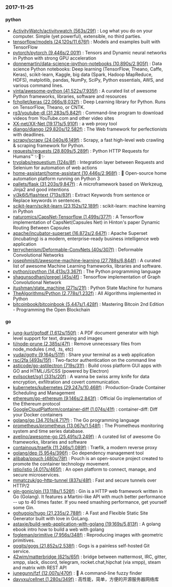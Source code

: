 ### 2017-11-25

#### python
* [ActivityWatch/activitywatch (563s/29f)](https://github.com/ActivityWatch/activitywatch) : Log what you do on your computer. Simple (yet powerful), extensible, no third parties.
* [tensorflow/models (24,120s/11,676f)](https://github.com/tensorflow/models) : Models and examples built with TensorFlow
* [pytorch/pytorch (9,446s/2,001f)](https://github.com/pytorch/pytorch) : Tensors and Dynamic neural networks in Python with strong GPU acceleration
* [donnemartin/data-science-ipython-notebooks (10,890s/2,905f)](https://github.com/donnemartin/data-science-ipython-notebooks) : Data science Python notebooks: Deep learning (TensorFlow, Theano, Caffe, Keras), scikit-learn, Kaggle, big data (Spark, Hadoop MapReduce, HDFS), matplotlib, pandas, NumPy, SciPy, Python essentials, AWS, and various command lines.
* [vinta/awesome-python (41,522s/7,935f)](https://github.com/vinta/awesome-python) : A curated list of awesome Python frameworks, libraries, software and resources
* [fchollet/keras (22,066s/8,032f)](https://github.com/fchollet/keras) : Deep Learning library for Python. Runs on TensorFlow, Theano, or CNTK.
* [rg3/youtube-dl (31,283s/5,842f)](https://github.com/rg3/youtube-dl) : Command-line program to download videos from YouTube.com and other video sites
* [XX-net/XX-Net (19,171s/5,910f)](https://github.com/XX-net/XX-Net) : a web proxy tool
* [django/django (29,820s/12,582f)](https://github.com/django/django) : The Web framework for perfectionists with deadlines.
* [scrapy/scrapy (24,040s/6,149f)](https://github.com/scrapy/scrapy) : Scrapy, a fast high-level web crawling & scraping framework for Python.
* [requests/requests (28,809s/5,289f)](https://github.com/requests/requests) : Python HTTP Requests for Humans™ ✨🍰✨
* [tryolabs/requestium (124s/8f)](https://github.com/tryolabs/requestium) : Integration layer between Requests and Selenium for automation of web actions
* [home-assistant/home-assistant (10,446s/2,968f)](https://github.com/home-assistant/home-assistant) : 🏡 Open-source home automation platform running on Python 3
* [pallets/flask (31,203s/9,847f)](https://github.com/pallets/flask) : A microframework based on Werkzeug, Jinja2 and good intentions
* [vi3k6i5/flashtext (713s/83f)](https://github.com/vi3k6i5/flashtext) : Extract Keywords from sentence or Replace keywords in sentences.
* [scikit-learn/scikit-learn (23,152s/12,189f)](https://github.com/scikit-learn/scikit-learn) : scikit-learn: machine learning in Python
* [naturomics/CapsNet-Tensorflow (1,499s/377f)](https://github.com/naturomics/CapsNet-Tensorflow) : A Tensorflow implementation of CapsNet(Capsules Net) in Hinton's paper Dynamic Routing Between Capsules
* [apache/incubator-superset (16,872s/2,647f)](https://github.com/apache/incubator-superset) : Apache Superset (incubating) is a modern, enterprise-ready business intelligence web application
* [terrychenism/Deformable-ConvNets (40s/307f)](https://github.com/terrychenism/Deformable-ConvNets) : Deformable Convolutional Networks
* [josephmisiti/awesome-machine-learning (27,788s/6,844f)](https://github.com/josephmisiti/awesome-machine-learning) : A curated list of awesome Machine Learning frameworks, libraries and software.
* [python/cpython (14,413s/3,367f)](https://github.com/python/cpython) : The Python programming language
* [shagunsodhani/pregel (45s/4f)](https://github.com/shagunsodhani/pregel) : Tensorflow implementation of Graph Convolutional Network
* [jtushman/state_machine (271s/21f)](https://github.com/jtushman/state_machine) : Python State Machine for humans
* [TheAlgorithms/Python (2,778s/1,232f)](https://github.com/TheAlgorithms/Python) : All Algorithms implemented in Python
* [bitcoinbook/bitcoinbook (5,447s/1,428f)](https://github.com/bitcoinbook/bitcoinbook) : Mastering Bitcoin 2nd Edition - Programming the Open Blockchain

#### go
* [jung-kurt/gofpdf (1,612s/150f)](https://github.com/jung-kurt/gofpdf) : A PDF document generator with high level support for text, drawing and images
* [tj/node-prune (2,385s/47f)](https://github.com/tj/node-prune) : Remove unnecessary files from node_modules (.md, .ts, etc)
* [yudai/gotty (9,164s/511f)](https://github.com/yudai/gotty) : Share your terminal as a web application
* [rsc/2fa (493s/15f)](https://github.com/rsc/2fa) : Two-factor authentication on the command line
* [asticode/go-astilectron (719s/31f)](https://github.com/asticode/go-astilectron) : Build cross platform GUI apps with GO and HTML/JS/CSS (powered by Electron)
* [evilsocket/sg1 (331s/20f)](https://github.com/evilsocket/sg1) : A wanna be swiss army knife for data encryption, exfiltration and covert communication.
* [kubernetes/kubernetes (29,247s/10,468f)](https://github.com/kubernetes/kubernetes) : Production-Grade Container Scheduling and Management
* [ethereum/go-ethereum (9,146s/2,843f)](https://github.com/ethereum/go-ethereum) : Official Go implementation of the Ethereum protocol
* [GoogleCloudPlatform/container-diff (1,074s/41f)](https://github.com/GoogleCloudPlatform/container-diff) : container-diff: Diff your Docker containers
* [golang/go (34,701s/4,717f)](https://github.com/golang/go) : The Go programming language
* [prometheus/prometheus (13,067s/1,548f)](https://github.com/prometheus/prometheus) : The Prometheus monitoring system and time series database.
* [avelino/awesome-go (25,491s/3,249f)](https://github.com/avelino/awesome-go) : A curated list of awesome Go frameworks, libraries and software
* [containous/traefik (11,246s/1,089f)](https://github.com/containous/traefik) : Træfik, a modern reverse proxy
* [golang/dep (5,954s/396f)](https://github.com/golang/dep) : Go dependency management tool
* [alibaba/pouch (480s/78f)](https://github.com/alibaba/pouch) : Pouch is an open-source project created to promote the container technology movement.
* [istio/istio (4,017s/465f)](https://github.com/istio/istio) : An open platform to connect, manage, and secure microservices.
* [mmatczuk/go-http-tunnel (837s/48f)](https://github.com/mmatczuk/go-http-tunnel) : Fast and secure tunnels over HTTP/2
* [gin-gonic/gin (13,118s/1,526f)](https://github.com/gin-gonic/gin) : Gin is a HTTP web framework written in Go (Golang). It features a Martini-like API with much better performance -- up to 40 times faster. If you need smashing performance, get yourself some Gin.
* [gohugoio/hugo (21,235s/2,788f)](https://github.com/gohugoio/hugo) : A Fast and Flexible Static Site Generator built with love in GoLang.
* [astaxie/build-web-application-with-golang (19,169s/5,813f)](https://github.com/astaxie/build-web-application-with-golang) : A golang ebook intro how to build a web with golang
* [fogleman/primitive (7,956s/348f)](https://github.com/fogleman/primitive) : Reproducing images with geometric primitives.
* [gogits/gogs (21,852s/2,538f)](https://github.com/gogits/gogs) : Gogs is a painless self-hosted Git service.
* [42wim/matterbridge (621s/65f)](https://github.com/42wim/matterbridge) : bridge between mattermost, IRC, gitter, xmpp, slack, discord, telegram, rocket.chat,hipchat (via xmpp), steam and matrix with REST API
* [junegunn/fzf (12,007s/470f)](https://github.com/junegunn/fzf) : 🌸 A command-line fuzzy finder
* [davyxu/cellnet (1,280s/349f)](https://github.com/davyxu/cellnet) : 高性能，简单，方便的开源服务器网络库
